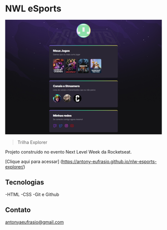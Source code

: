 # NWL eSports 

![preview](./.github/preview.png)

> Trilha Explorer

Projeto construido no evento Next Level Week da Rocketseat.

[Clique aqui para acessar] (https://antony-eufrasio.github.io/nlw-esports-explorer/)

## Tecnologias

-HTML
-CSS
-Git e Github

## Contato

antonyaeufrasio@gmail.com